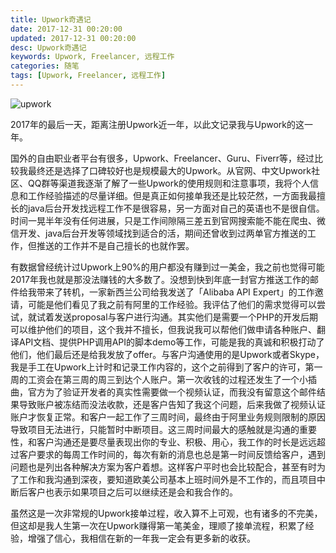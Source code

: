 ```yaml
---
title: Upwork奇遇记
date: 2017-12-31 00:20:00
updated: 2017-12-31 00:20:00
desc: Upwork奇遇记
keywords: Upwork, Freelancer, 远程工作
categories: 随笔
tags: [Upwork, Freelancer, 远程工作]
---
```


![upwork](/images/upwork.jpg)

2017年的最后一天，距离注册Upwork近一年，以此文记录我与Upwork的这一年。

<!--more-->

国外的自由职业者平台有很多，Upwork、Freelancer、Guru、Fiverr等，经过比较我最终还是选择了口碑较好也是规模最大的Upwork。从官网、中文Upwork社区、QQ群等渠道我逐渐了解了一些Upwork的使用规则和注意事项，我将个人信息和工作经验描述的尽量详细。但是真正如何接单我还是比较茫然，一方面我最擅长的java后台开发找远程工作不是很容易，另一方面对自己的英语也不是很自信。时间一晃半年没有任何进展，只是工作间隙隔三差五到官网搜索能不能在爬虫、微信开发、java后台开发等领域找到适合的活，期间还曾收到过两单官方推送的工作，但推送的工作并不是自己擅长的也就作罢。

有数据曾经统计过Upwork上90%的用户都没有赚到过一美金，我之前也觉得可能2017年我也就是那没法赚钱的大多数了。没想到快到年底一封官方推送工作的邮件给我带来了转机，一家新西兰公司给我发送了「Alibaba API Expert」的工作邀请，可能是他们看见了我之前有阿里的工作经验。我评估了他们的需求觉得可以尝试，就试着发送proposal与客户进行沟通。其实他们是需要一个PHP的开发后期可以维护他们的项目，这个我并不擅长，但我说我可以帮他们做申请各种账户、翻译API文档、提供PHP调用API的脚本demo等工作，可能是我的真诚和积极打动了他们，他们最后还是给我发放了offer。与客户沟通使用的是Upwork或者Skype，我是手工在Upwork上计时和记录工作内容的，这个之前得到了客户的许可，第一周的工资会在第三周的周三到达个人账户。第一次收钱的过程还发生了一个小插曲，官方为了验证开发者的真实性需要做一个视频认证，而我没有留意这个邮件结果导致账户被冻结而没法收款，还是客户告知了我这个问题，后来我做了视频认证账户才恢复正常。和客户一起工作了三周时间，最终由于阿里业务规则限制的原因导致项目无法进行，只能暂时中断项目。这三周时间最大的感触就是沟通的重要性，和客户沟通还是要尽量表现出你的专业、积极、用心，我工作的时长是远远超过客户要求的每周工作时间的，每次有新的消息也总是第一时间反馈给客户，遇到问题也是列出各种解决方案为客户着想。这样客户平时也会比较配合，甚至有时为了工作和我沟通到深夜，要知道欧美公司基本上班时间外是不工作的，而且项目中断后客户也表示如果项目之后可以继续还是会和我合作的。

虽然这是一次非常规的Upwork接单过程，收入算不上可观，也有诸多的不完美，但这却是我人生第一次在Upwork赚得第一笔美金，理顺了接单流程，积累了经验，增强了信心，我相信在新的一年我一定会有更多新的收获。